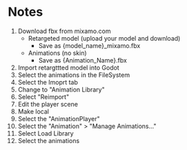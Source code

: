 # Notes
1. Download fbx from mixamo.com
    - Retargeted model (upload your model and download)
        - Save as {model_name}_mixamo.fbx
    - Animations (no skin)
        - Save as {Animation_Name}.fbx
1. Import retargttted model into Godot
1. Select the animations in the FileSystem
1. Select the Imoprt tab
1. Change to "Animation Library"
1. Select "Reimport"
1. Edit the player scene
1. Make local
1. Select the "AnimationPlayer"
1. Select the "Animation" > "Manage Animations..."
1. Select Load Library
1. Select the animations

